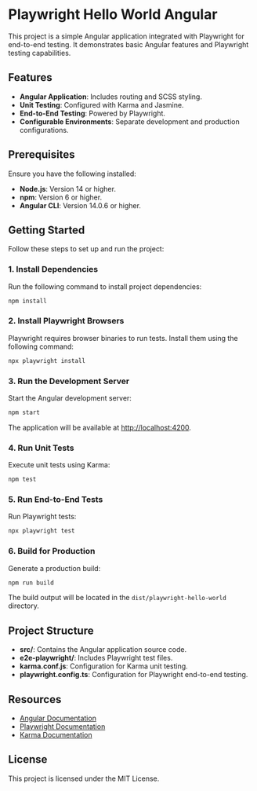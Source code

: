 # Playwright Hello World Angular

This project is a simple Angular application integrated with Playwright for end-to-end testing. It demonstrates basic Angular features and Playwright testing capabilities.

## Features

- **Angular Application**: Includes routing and SCSS styling.
- **Unit Testing**: Configured with Karma and Jasmine.
- **End-to-End Testing**: Powered by Playwright.
- **Configurable Environments**: Separate development and production configurations.

## Prerequisites

Ensure you have the following installed:

- **Node.js**: Version 14 or higher.
- **npm**: Version 6 or higher.
- **Angular CLI**: Version 14.0.6 or higher.

## Getting Started

Follow these steps to set up and run the project:

### 1. Install Dependencies

Run the following command to install project dependencies:

```sh
npm install
```

### 2. Install Playwright Browsers

Playwright requires browser binaries to run tests. Install them using the following command:

```sh
npx playwright install
```

### 3. Run the Development Server

Start the Angular development server:

```sh
npm start
```

The application will be available at [http://localhost:4200](http://localhost:4200).

### 4. Run Unit Tests

Execute unit tests using Karma:

```sh
npm test
```

### 5. Run End-to-End Tests

Run Playwright tests:

```sh
npx playwright test
```

### 6. Build for Production

Generate a production build:

```sh
npm run build
```

The build output will be located in the `dist/playwright-hello-world` directory.

## Project Structure

- **src/**: Contains the Angular application source code.
- **e2e-playwright/**: Includes Playwright test files.
- **karma.conf.js**: Configuration for Karma unit testing.
- **playwright.config.ts**: Configuration for Playwright end-to-end testing.

## Resources

- [Angular Documentation](https://angular.io/docs)
- [Playwright Documentation](https://playwright.dev/docs)
- [Karma Documentation](https://karma-runner.github.io/latest/index.html)

## License

This project is licensed under the MIT License.